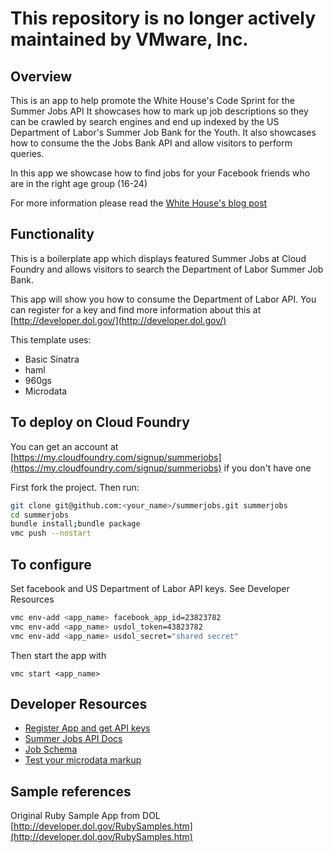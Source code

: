 # This repository is no longer actively maintained by VMware, Inc.


## Overview

This is an app to help promote the White House's Code Sprint for the Summer Jobs API
It showcases how to mark up job descriptions so they can be crawled by search engines and end up indexed by the US Department
of Labor's Summer Job Bank for the Youth.
It also showcases how to consume the the Jobs Bank API and allow visitors to perform queries.

In this app we showcase how to find jobs for your Facebook friends who are in the right age group (16-24)

For more information please read the [White House's blog post](http://www.whitehouse.gov/blog/2012/04/02/announcing-summer-jobs-code-sprint)


## Functionality
This is a boilerplate app which displays featured Summer Jobs at Cloud Foundry and allows visitors to search the
Department of Labor Summer Job Bank.

This app will show you how to consume the Department of Labor API.
You can register for a key and find more information about this at [http://developer.dol.gov/](http://developer.dol.gov/)

This template uses:

- Basic Sinatra
- haml
- 960gs
- Microdata

## To deploy on Cloud Foundry

You can get an account at [https://my.cloudfoundry.com/signup/summerjobs](https://my.cloudfoundry.com/signup/summerjobs) if you don't have one

First fork the project. Then run:

``` bash
git clone git@github.com:<your_name>/summerjobs.git summerjobs
cd summerjobs
bundle install;bundle package
vmc push --nostart
```

## To configure

Set facebook and US Department of Labor API keys. See Developer Resources

``` bash
vmc env-add <app_name> facebook_app_id=23823782
vmc env-add <app_name> usdol_token=43823782
vmc env-add <app_name> usdol_secret="shared secret"
```

Then start the app with

    vmc start <app_name>

## Developer Resources

- [Register App and get API keys](https://webapps.dol.gov/developer)
- [Summer Jobs API Docs](http://developer.dol.gov/DOL-SUMMERJOBS-SERVICE.htm)
- [Job Schema](http://www.schema.org/JobPosting)
- [Test your microdata markup](http://www.google.com/webmasters/tools/richsnippets)

## Sample references

Original Ruby Sample App from DOL [http://developer.dol.gov/RubySamples.htm](http://developer.dol.gov/RubySamples.htm)

